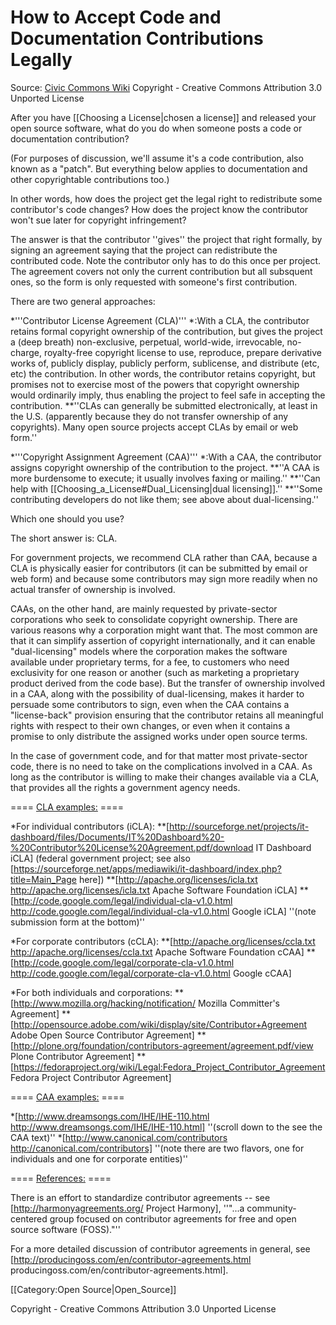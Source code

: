 # How to Accept Code and Documentation Contributions Legally
Source: [Civic Commons Wiki](http://wiki.civiccommons.org/Contributor_Agreements)
Copyright - Creative Commons Attribution 3.0 Unported License


After you have [[Choosing a License|chosen a license]] and released your open source software, what do you do when someone posts a code or documentation contribution?

(For purposes of discussion, we'll assume it's a code contribution, also known as a "patch". But everything below applies to documentation and other copyrightable contributions too.)

In other words, how does the project get the legal right to redistribute some contributor's code changes? How does the project know the contributor won't sue later for copyright infringement?

The answer is that the contributor ''gives'' the project that right formally, by signing an agreement saying that the project can redistribute the contributed code. Note the contributor only has to do this once per project. The agreement covers not only the current contribution but all subsquent ones, so the form is only requested with someone's first contribution.

There are two general approaches:

*'''Contributor License Agreement (CLA)'''
*:With a CLA, the contributor retains formal copyright ownership of the contribution, but gives the project a (deep breath) non-exclusive, perpetual, world-wide, irrevocable, no-charge, royalty-free copyright license to use, reproduce, prepare derivative works of, publicly display, publicly perform, sublicense, and distribute (etc, etc) the contribution. In other words, the contributor retains copyright, but promises not to exercise most of the powers that copyright ownership would ordinarily imply, thus enabling the project to feel safe in accepting the contribution.
**''CLAs can generally be submitted electronically, at least in the U.S. (apparently because they do not transfer ownership of any copyrights). Many open source projects accept CLAs by email or web form.''

*'''Copyright Assignment Agreement (CAA)'''
*:With a CAA, the contributor assigns copyright ownership of the contribution to the project.
**''A CAA is more burdensome to execute; it usually involves faxing or mailing.''
**''Can help with [[Choosing_a_License#Dual_Licensing|dual licensing]].''
**''Some contributing developers do not like them; see above about dual-licensing.''

Which one should you use?

The short answer is: CLA.

For government projects, we recommend CLA rather than CAA, because a CLA is physically easier for contributors (it can be submitted by email or web form) and because some contributors may sign more readily when no actual transfer of ownership is involved.

CAAs, on the other hand, are mainly requested by private-sector corporations who seek to consolidate copyright ownership. There are various reasons why a corporation might want that. The most common are that it can simplify assertion of copyright internationally, and it can enable "dual-licensing" models where the corporation makes the software available under proprietary terms, for a fee, to customers who need exclusivity for one reason or another (such as marketing a proprietary product derived from the code base). But the transfer of ownership involved in a CAA, along with the possibility of dual-licensing, makes it harder to persuade some contributors to sign, even when the CAA contains a "license-back" provision ensuring that the contributor retains all meaningful rights with respect to their own changes, or even when it contains a promise to only distribute the assigned works under open source terms.

In the case of government code, and for that matter most private-sector code, there is no need to take on the complications involved in a CAA. As long as the contributor is willing to make their changes available via a CLA, that provides all the rights a government agency needs.

==== <u>CLA examples:</u> ====

*For individual contributors (iCLA):
**[http://sourceforge.net/projects/it-dashboard/files/Documents/IT%20Dashboard%20-%20Contributor%20License%20Agreement.pdf/download IT Dashboard iCLA] (federal government project; see also [https://sourceforge.net/apps/mediawiki/it-dashboard/index.php?title=Main_Page here])
**[http://apache.org/licenses/icla.txt http://apache.org/licenses/icla.txt Apache Software Foundation iCLA]
**[http://code.google.com/legal/individual-cla-v1.0.html http://code.google.com/legal/individual-cla-v1.0.html Google iCLA] ''(note submission form at the bottom)''

*For corporate contributors (cCLA):
**[http://apache.org/licenses/ccla.txt http://apache.org/licenses/ccla.txt Apache Software Foundation cCAA]
**[http://code.google.com/legal/corporate-cla-v1.0.html http://code.google.com/legal/corporate-cla-v1.0.html Google cCAA]

*For both individuals and corporations:
**[http://www.mozilla.org/hacking/notification/ Mozilla Committer's Agreement]
**[http://opensource.adobe.com/wiki/display/site/Contributor+Agreement Adobe Open Source Contributor Agreement]
**[http://plone.org/foundation/contributors-agreement/agreement.pdf/view Plone Contributor Agreement]
**[https://fedoraproject.org/wiki/Legal:Fedora_Project_Contributor_Agreement Fedora Project Contributor Agreement]

==== <u>CAA examples:</u> ====

*[http://www.dreamsongs.com/IHE/IHE-110.html http://www.dreamsongs.com/IHE/IHE-110.html] ''(scroll down to the see the CAA text)''
*[http://www.canonical.com/contributors http://canonical.com/contributors] ''(note there are two flavors, one for individuals and one for corporate entities)''

==== <u>References:</u> ====

There is an effort to standardize contributor agreements -- see [http://harmonyagreements.org/ Project Harmony], ''"...a community-centered group focused on contributor agreements for free and open source software (FOSS)."''

For a more detailed discussion of contributor agreements in general, see [http://producingoss.com/en/contributor-agreements.html producingoss.com/en/contributor-agreements.html].

[[Category:Open Source|Open_Source]]

Copyright - Creative Commons Attribution 3.0 Unported License